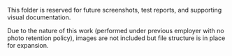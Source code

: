 This folder is reserved for future screenshots, test reports, and supporting visual documentation.

Due to the nature of this work (performed under previous employer with no photo retention policy), images are not included but file structure is in place for expansion.
